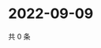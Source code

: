 # 2022-09-09

共 0 条

<!-- BEGIN WEIBO -->
<!-- 最后更新时间 Fri Sep 09 2022 21:38:13 GMT+0800 (China Standard Time) -->

<!-- END WEIBO -->
